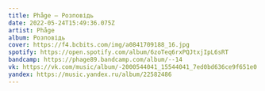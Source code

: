 ```yaml
---
title: Phåge — Розповідь
date: 2022-05-24T15:49:36.075Z
artist: Phåge
album: Розповідь
cover: https://f4.bcbits.com/img/a0841709188_16.jpg
spotify: https://open.spotify.com/album/6zoTeq6rxPQJtxjIpL6sRT
bandcamp: https://phage89.bandcamp.com/album/--14
vk: https://vk.com/music/album/-2000544041_15544041_7ed0bd636ce9f651e0
yandex: https://music.yandex.ru/album/22582486
---
```

